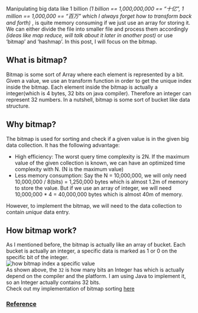 Manipulating big data like 1 billion _(1 billion == 1,000,000,000 == “十亿”, 1 million == 1,000,000 == “百万” which I always forget how to transform back and forth)_ , is quite memory consuming if we just use an array for storing it. We can either divide the file into smaller file and process them accordingly _(ideas like map reduce, will talk about it later in another post)_ or use ‘bitmap’ and ‘hashmap’. In this post, I will focus on the bitmap.

## What is bitmap?

Bitmap is some sort of Array where each element is represented by a bit. Given a value, we use an transform function in order to get the unique index inside the bitmap. Each element inside the bitmap is actually a integer(which is 4 bytes, 32 bits on java compiler). Therefore an integer can represent 32 numbers. In a nutshell, bitmap is some sort of bucket like data structure.

## Why bitmap?

The bitmap is used for sorting and check if a given value is in the given big data collection. It has the following advantage:

* High efficiency: The worst query time complexity is 2N. If the maximum value of the given collection is known, we can have an optimized time complexity with N. (N is the maximum value)
* Less memory consumption: Say the N = 10,000,000, we will only need 10,000,000 / 8(bits) = 1,250,000 bytes which is almost 1.2m of memory to store the value. But if we use an array of integer, we will need 10,000,000 * 4 = 40,000,000 bytes which is almost 40m of memory.

However, to implement the bitmap, we will need to the data collection to contain _unique_ data entry.

## How bitmap work?

As I mentioned before, the bitmap is actually like an array of bucket. Each bucket is actually an integer, a specific data is marked as 1 or 0 on the specific bit of the integer.  
![how bitmap index a specific value](/2017/05/22/Use-bitmap-for-storing-big-data/bitmap.jpg)  
As shown above, the `32` is how many bits an Integer has which is actually depend on the compiler and the platform. I am using Java to implement it, so an Integer actually contains 32 bits.  
Check out my implementation of bitmap sorting [here](https://github.com/pingrunhuang/CodeChallenge/blob/master/src/main/java/DataStructure/BitMap.java)

### [Reference](https://alaindefrance.wordpress.com/2014/09/28/linear-sorting-algorithm-bitmap-sort/)
